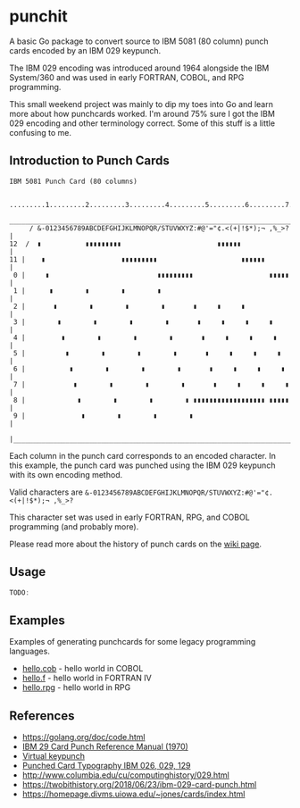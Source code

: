 # punchit
A basic Go package to convert source to IBM 5081 (80 column) punch cards encoded by an IBM 029 keypunch. 

The IBM 029 encoding was introduced around 1964 alongside the IBM System/360 and was used in early FORTRAN, COBOL, and RPG programming.

This small weekend project was mainly to dip my toes into Go and learn more about how punchcards worked.
I'm around 75% sure I got the IBM 029 encoding and other terminology correct. 
Some of this stuff is a little confusing to me.


## Introduction to Punch Cards
```
IBM 5081 Punch Card (80 columns)

       .........1.........2.........3.........4.........5.........6.........7.........8  
      __________________________________________________________________________________ 
     / &-0123456789ABCDEFGHIJKLMNOPQR/STUVWXYZ:#@'="¢.<(+|!$*);¬ ,%_>?                  |
12  /  ▮           ▮▮▮▮▮▮▮▮▮                        ▮▮▮▮▮▮                              |
11 |    ▮                   ▮▮▮▮▮▮▮▮▮                     ▮▮▮▮▮▮                        |
 0 |     ▮                           ▮▮▮▮▮▮▮▮▮                   ▮▮▮▮▮                  |
 1 |      ▮        ▮        ▮        ▮                                                  |
 2 |       ▮        ▮        ▮        ▮       ▮     ▮     ▮                             |
 3 |        ▮        ▮        ▮        ▮       ▮     ▮     ▮     ▮                      |
 4 |         ▮        ▮        ▮        ▮       ▮     ▮     ▮     ▮                     |
 5 |          ▮        ▮        ▮        ▮       ▮     ▮     ▮     ▮                    |
 6 |           ▮        ▮        ▮        ▮       ▮     ▮     ▮     ▮                   |
 7 |            ▮        ▮        ▮        ▮       ▮     ▮     ▮     ▮                  |
 8 |             ▮        ▮        ▮        ▮ ▮▮▮▮▮▮▮▮▮▮▮▮▮▮▮▮▮▮ ▮▮▮▮▮                  |
 9 |              ▮        ▮        ▮        ▮                                          |
   |____________________________________________________________________________________|

```

Each column in the punch card corresponds to an encoded character.
In this example, the punch card was punched using the IBM 029 keypunch with its own encoding method.

Valid characters are ```&-0123456789ABCDEFGHIJKLMNOPQR/STUVWXYZ:#@'="¢.<(+|!$*);¬ ,%_>?```

This character set was used in early FORTRAN, RPG, and COBOL programming (and probably more).

Please read more about the history of punch cards on the [wiki page](https://en.wikipedia.org/wiki/Punched_card).


## Usage
```go
TODO:
```

## Examples
Examples of generating punchcards for some legacy programming languages.
- [hello.cob](examples/hello.cob) - hello world in COBOL
- [hello.f](examples/hello.f) - hello world in FORTRAN IV
- [hello.rpg](examples/hello.rpg) - hello world in RPG


## References
- https://golang.org/doc/code.html
- [IBM 29 Card Punch Reference Manual (1970)](http://bitsavers.org/pdf/ibm/punchedCard/Keypunch/029/GA24-3332-6_Reference_Manual_Model_29_Card_Punch_Jun70.pdf)
- [Virtual keypunch](https://www.masswerk.at/keypunch/)
- [Punched Card Typography IBM 026, 029, 129](https://www.masswerk.at/misc/card-punch-typography/)
- http://www.columbia.edu/cu/computinghistory/029.html
- https://twobithistory.org/2018/06/23/ibm-029-card-punch.html
- https://homepage.divms.uiowa.edu/~jones/cards/index.html